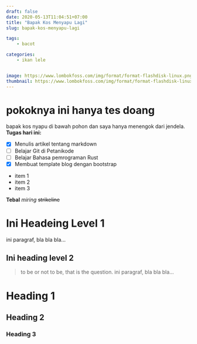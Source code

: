```yaml
---
draft: false
date: 2020-05-13T11:04:51+07:00
title: "Bapak Kos Menyapu Lagi"
slug: bapak-kos-menyapu-lagi

tags:
    - bacot

categories:
    - ikan lele


image: https://www.lombokfoss.com/img/format/format-flashdisk-linux.png
thumbnail: https://www.lombokfoss.com/img/format/format-flashdisk-linux.png
---
```


# pokoknya ini hanya tes doang
bapak kos nyapu di bawah pohon dan saya hanya menengok dari jendela.
**Tugas hari ini:**

- [x] Menulis artikel tentang markdown
- [ ] Belajar Git di Petanikode
- [ ] Belajar Bahasa pemrograman Rust
- [x] Membuat template blog dengan bootstrap

- item 1
- item 2
- item 3

**Tebal**
*miring*
~~strikeline~~

Ini Headeing Level 1
====================

ini paragraf, bla bla bla...

Ini heading level 2
-------------------
> to be or not to be, that is the question.
ini paragraf, bla bla bla...

# Heading 1
## Heading 2
### Heading 3